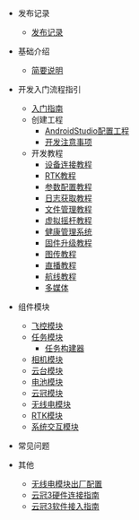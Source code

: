 - 发布记录
	- [发布记录](note/发布记录.md)

- 基础介绍
	- [简要说明](base/SDK简要说明.md)

- 开发入门流程指引
	- [入门指南](guide/DevelopmentGuide.md)
	- 创建工程
		- [AndroidStudio配置工程](guide/AndroidStudioGuide.md)
		- [开发注意事项](guide/MattersNeedAttention.md)
	- 开发教程
		- [设备连接教程](guide/module/DevicesConnect.md)
		- [RTK教程](guide/module/RTK.md)
		- [参数配置教程](guide/module/ParamConfig.md)
		- [日志获取教程](guide/module/LogcatConfig.md)
		- [文件管理教程](guide/module/FileManager.md)
		- [虚拟摇杆教程](guide/module/VirtualStick.md)
		- [健康管理系统](guide/module/HMS.md)
		- [固件升级教程]()
		- [图传教程]()
		- [直播教程]()
		- [航线教程](guide/module/MissionGuide.md)
		- [多媒体]()

- 组件模块
	- [飞控模块](component/fc/all.md)
	- [任务模块](component/mission/all.md)
	  - [任务构建器](component/mission/MissionBuilder.md)
	- [相机模块](component/camera/all.md)
	- [云台模块](component/gimbal/all.md)
	- [电池模块](component/battery/all.md)
	- [云冠模块](component/crest/all.md)
	- [无线电模块](component/airlink/all.md)
	- [RTK模块](component/rtk/all.md)
	- [系统交互模块](component/system/all.md)

- 常见问题
- 其他
	- [无线电模块出厂配置](other/WirelessConfigureGuide.md)
	- [云冠3硬件连接指南](other/云冠硬件连接指南.md)
	- [云冠3软件接入指南](other/云冠软件接入指南.md)
